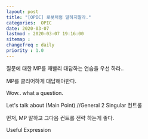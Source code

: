 ```yaml
---
layout: post
title: "[OPIC] 로봇처럼 말하지말라."
categories:  OPIC
date: 2020-03-07
lastmod : 2020-03-07 19:16:00
sitemap :
changefreq : daily
priority : 1.0
---
```




질문에 대한 MP를 재빨리 대답하는 연습을 우선 하라..

MP를 클리어하게 대답해야한다. 

Wow.. what a question.

Let's talk about (Main Point) //General 2 Singular 컨트롤

먼저, MP 말하고 그다음 컨트롤 전략 하는게 좋다. 









Useful Expression

~~~ all about 

~~~